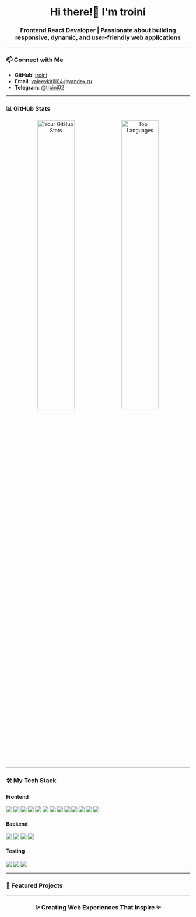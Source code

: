 <h1 align="center">Hi there!👋 I'm troini</h1>
<h3 align="center">Frontend React Developer | Passionate about building responsive, dynamic, and user-friendly web applications</h3>

---

### 📫 Connect with Me

- **GitHub**: [troini](https://github.com/troini)
- **Email**: [valeevkirill64@yandex.ru](mailto:valeevkirill64@yandex.ru)
- **Telegram**: [@trxini02](https://t.me/trxini02)

---

### 📊 GitHub Stats

<p align="center">
  <img src="https://github-readme-stats.vercel.app/api?username=troini&show_icons=true&theme=radical" alt="Your GitHub Stats" width="45%" />
  <img src="https://github-readme-stats.vercel.app/api/top-langs/?username=troini&layout=compact&theme=radical" alt="Top Languages" width="45%" />
</p>

---


### 🛠 My Tech Stack

#### **Frontend**
<p>
  <img src="https://img.shields.io/badge/-JavaScript-F7DF1E?logo=javascript&logoColor=black&style=for-the-badge" />
  <img src="https://img.shields.io/badge/-TypeScript-3178C6?logo=typescript&logoColor=white&style=flat-square" />
  <img src="https://img.shields.io/badge/-React-61DAFB?logo=react&logoColor=white&style=flat-square" />
  <img src="https://img.shields.io/badge/-Redux-764ABC?logo=redux&logoColor=white&style=flat-square" />
  <img src="https://img.shields.io/badge/-Redux%20Toolkit-764ABC?logo=redux&logoColor=white&style=flat-square" />
  <img src="https://img.shields.io/badge/-Next.js-000000?logo=next.js&logoColor=white&style=flat-square" />
  <img src="https://img.shields.io/badge/-HTML5-E34F26?logo=html5&logoColor=white&style=flat-square" />
  <img src="https://img.shields.io/badge/-CSS3-1572B6?logo=css3&logoColor=white&style=flat-square" />
  <img src="https://img.shields.io/badge/-Tailwind%20CSS-38B2AC?logo=tailwind-css&logoColor=white&style=flat-square" />
  <img src="https://img.shields.io/badge/-Bootstrap-7952B3?logo=bootstrap&logoColor=white&style=flat-square" />
  <img src="https://img.shields.io/badge/-Sass-CC6699?logo=sass&logoColor=white&style=flat-square" />
  <img src="https://img.shields.io/badge/-Styled%20Components-DB7093?logo=styled-components&logoColor=white&style=flat-square" />
  <img src="https://img.shields.io/badge/-Material--UI-0081CB?logo=material-ui&logoColor=white&style=flat-square" />
</p>

#### **Backend**
<p>
  <img src="https://img.shields.io/badge/-Node.js-339933?logo=node.js&logoColor=white&style=flat-square" />
  <img src="https://img.shields.io/badge/-Express-000000?logo=express&logoColor=white&style=flat-square" />
  <img src="https://img.shields.io/badge/-PostgreSQL-4169E1?logo=postgresql&logoColor=white&style=flat-square" />
  <img src="https://img.shields.io/badge/-Prisma-2D3748?logo=prisma&logoColor=white&style=flat-square" />
</p>

#### **Testing**
<p>
  <img src="https://img.shields.io/badge/-Jest-C21325?logo=jest&logoColor=white&style=flat-square" />
  <img src="https://img.shields.io/badge/-React%20Testing%20Library-E33332?logo=testing-library&logoColor=white&style=flat-square" />
  <img src="https://img.shields.io/badge/-Cypress-17202C?logo=cypress&logoColor=white&style=flat-square" />
</p>

---

### 📂 Featured Projects



---

<h3 align="center">✨ Creating Web Experiences That Inspire ✨</h3>
